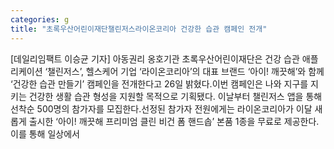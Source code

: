 ```yaml
---
categories: g
title: "초록우산어린이재단챌린저스라이온코리아 건강한 습관 캠페인 전개"
---
```

[데일리임팩트 이승균 기자] 아동권리 옹호기관 초록우산어린이재단은 건강 습관 애플리케이션 ‘챌린저스’, 헬스케어 기업 ‘라이온코리아’의 대표 브랜드 ‘아이! 깨끗해’와 함께 ‘건강한 습관 만들기’ 캠페인을 전개한다고 26일 밝혔다.이번 캠페인은 나와 지구를 지키는 건강한 생활 습관 형성을 지원할 목적으로 기획됐다. 이날부터 챌린저스 앱을 통해 선착순 500명의 참가자를 모집한다.선정된 참가자 전원에게는 라이온코리아가 이달 새롭게 출시한 ‘아이! 깨끗해 프리미엄 클린 비건 폼 핸드솝’ 본품 1종을 무료로 제공한다. 이를 통해 일상에서